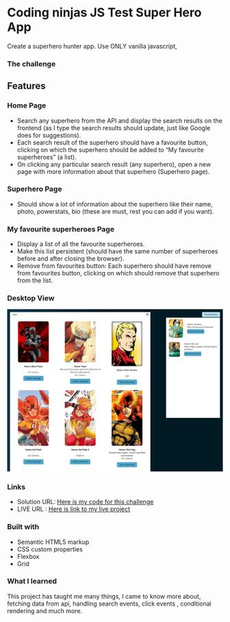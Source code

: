 # Coding ninjas JS Test Super Hero App

Create a superhero hunter app. Use ONLY vanilla javascript, 

### The challenge

## Features 

### Home Page
- Search any superhero from the API and display the search results on the frontend (as I type the search results should update, just like Google does for suggestions).
- Each search result of the superhero should have a favourite button, clicking on which the superhero should be added to “My favourite superheroes” (a list).
- On clicking any particular search result (any superhero), open a new page with more information about that superhero (Superhero page).

### Superhero Page
- Should show a lot of information about the superhero like their name, photo, powerstats, bio (these are must, rest you can add if you want).


### My favourite superheroes Page
- Display a list of all the favourite superheroes.
- Make this list persistent (should have the same number of superheroes before and after closing the browser).
- Remove from favourites button: Each superhero should have remove from favourites button, clicking on which should remove that superhero from the list.




### Desktop View

![](/Solution.png)

### Links

- Solution URL: [Here is my code for this challenge](https://github.com/akki251/SuperHero-App)
- LIVE URL : [Here is link to my live project](https://super-hero-app-cn.netlify.app/)

### Built with

- Semantic HTML5 markup
- CSS custom properties
- Flexbox
- Grid

### What I learned

This project has taught me many things, I came to know more about, fetching data from api, handling search events, click events , conditional rendering and much more.
